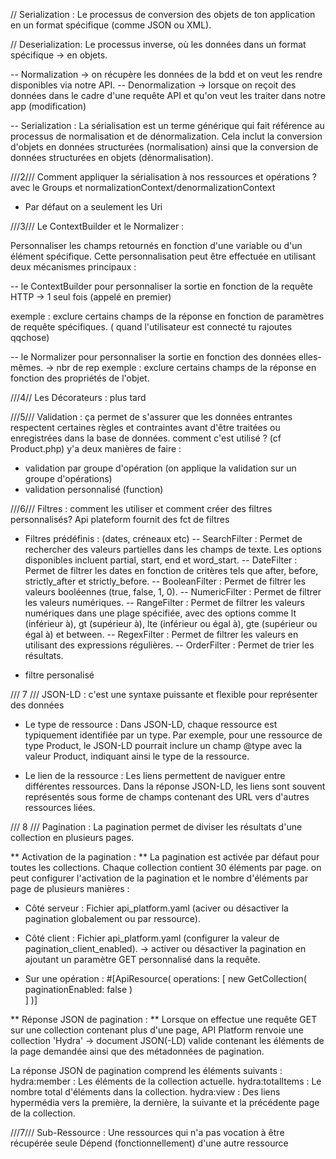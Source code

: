 // Serialization :
Le processus de conversion des objets de ton application en un format spécifique (comme JSON ou XML).

// Deserialization:
Le processus inverse, où les données dans un format spécifique -> en objets.


-- Normalization -> on récupère les données de la bdd et on veut les rendre disponibles via notre API.
-- Denormalization -> lorsque on reçoit des données dans le cadre d'une requête API et qu'on veut les traiter dans notre app (modification)

-- Serialization : La sérialisation est un terme générique qui fait référence au processus de normalisation et de dénormalization. Cela inclut la conversion d'objets en données structurées (normalisation) ainsi que la conversion de données structurées en objets (dénormalisation).


///2/// Comment appliquer la sérialisation à nos ressources et opérations ?
avec le Groups et normalizationContext/denormalizationContext
- Par défaut on a seulement les Uri

///3/// Le ContextBuilder et le Normalizer :

Personnaliser les champs retournés en fonction d'une variable ou d'un élément spécifique.
Cette personnalisation peut être effectuée en utilisant deux mécanismes principaux :

-- le ContextBuilder pour personnaliser la sortie en fonction de la requête HTTP  -> 1 seul fois (appelé en premier)

exemple :  exclure certains champs de la réponse en fonction de paramètres de requête spécifiques.
( quand l'utilisateur est connecté tu rajoutes qqchose)

--  le Normalizer pour personnaliser la sortie en fonction des données elles-mêmes. -> nbr de rep
exemple :  exclure certains champs de la réponse en fonction des propriétés de l'objet.


///4// Les Décorateurs : plus tard

///5/// Validation :
ça permet de s'assurer que les données entrantes respectent certaines règles et contraintes avant d'être traitées ou enregistrées dans la base de données. comment c'est utilisé ? (cf Product.php)
y'a deux manières de faire :
- validation par groupe d'opération (on applique la validation sur un groupe d'opérations)
- validation personnalisé (function)

///6/// Filtres : comment les utiliser et comment créer des filtres personnalisés?
Api plateform fournit des fct de filtres 

- Filtres prédéfinis : (dates, créneaux etc)
-- SearchFilter : Permet de rechercher des valeurs partielles dans les champs de texte. Les options disponibles incluent partial, start, end et word_start.
-- DateFilter : Permet de filtrer les dates en fonction de critères tels que after, before, strictly_after et strictly_before.
-- BooleanFilter : Permet de filtrer les valeurs booléennes (true, false, 1, 0).
-- NumericFilter : Permet de filtrer les valeurs numériques.
-- RangeFilter : Permet de filtrer les valeurs numériques dans une plage spécifiée, avec des options comme lt (inférieur à), gt (supérieur à), lte (inférieur ou égal à), gte (supérieur ou égal à) et between.
-- RegexFilter : Permet de filtrer les valeurs en utilisant des expressions régulières.
-- OrderFilter : Permet de trier les résultats.
+ filtre personalisé 

/// 7 /// JSON-LD :
c'est une syntaxe puissante et flexible pour représenter des données
- Le type de ressource : Dans JSON-LD, chaque ressource est typiquement identifiée par un type. Par exemple, pour une ressource de type Product, le JSON-LD pourrait inclure un champ @type avec la valeur Product, indiquant ainsi le type de la ressource.

- Le lien de la ressource : Les liens permettent de naviguer entre différentes ressources. Dans la réponse JSON-LD, les liens sont souvent représentés sous forme de champs contenant des URL vers d'autres ressources liées.


/// 8 /// Pagination :
La pagination permet de diviser les résultats d'une collection en plusieurs pages. 

** Activation de la pagination : **
La pagination est activée par défaut pour toutes les collections. Chaque collection contient 30 éléments par page. on peut configurer l'activation de la pagination et le nombre d'éléments par page de plusieurs manières :

- Côté serveur : Fichier api_platform.yaml  (aciver ou désactiver la pagination globalement ou par ressource).

- Côté client :  Fichier api_platform.yaml  (configurer la valeur de pagination_client_enabled).
-> activer ou désactiver la pagination en ajoutant un paramètre GET personnalisé dans la requête. 

- Sur une opération :
#[ApiResource(
    operations: [
        new GetCollection(
            paginationEnabled: false
        )   
    ]
)]

** Réponse JSON de pagination : **
Lorsque on effectue une requête GET sur une collection contenant plus d'une page, API Platform renvoie une collection 'Hydra' -> document JSON(-LD) valide contenant les éléments de la page demandée ainsi que des métadonnées de pagination.

La réponse JSON de pagination comprend les éléments suivants :
hydra:member : Les éléments de la collection actuelle.
hydra:totalItems : Le nombre total d'éléments dans la collection.
hydra:view : Des liens hypermédia vers la première, la dernière, la suivante et la précédente page de la collection.




///7/// Sub-Ressource :
Une ressources qui n'a pas vocation à être récupérée seule 
Dépend (fonctionnellement) d'une autre ressource 






